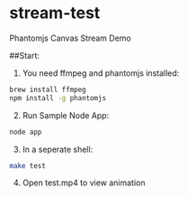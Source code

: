 # stream-test
Phantomjs Canvas Stream Demo

##Start:
1. You need ffmpeg and phantomjs installed:
```bash
brew install ffmpeg
npm install -g phantomjs
```
2. Run Sample Node App:
```bash
node app
```
3. In a seperate shell:
```bash
make test
```
4. Open test.mp4 to view animation



